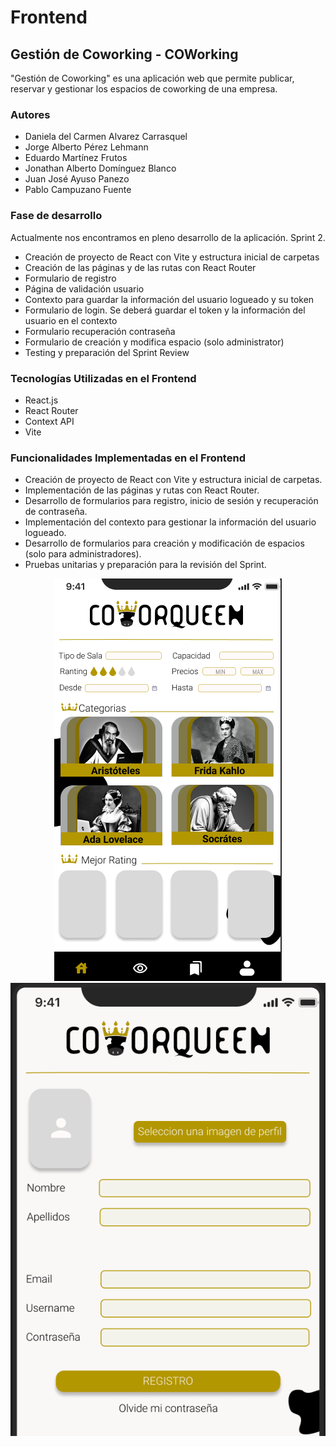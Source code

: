 # Frontend
<div align="center">


</div>



## Gestión de Coworking - COWorking

"Gestión de Coworking" es una aplicación web que permite publicar, reservar y gestionar los espacios de coworking de una empresa.

### Autores

- Daniela del Carmen Alvarez Carrasquel
- Jorge Alberto Pérez Lehmann
- Eduardo Martínez Frutos
- Jonathan Alberto Domínguez Blanco
- Juan José Ayuso Panezo
- Pablo Campuzano Fuente

### Fase de desarrollo

Actualmente nos encontramos en pleno desarrollo de la aplicación. Sprint 2.

- Creación de proyecto de React con Vite y estructura inicial de carpetas
- Creación de las páginas y de las rutas con React Router
- Formulario de registro
- Página de validación usuario
- Contexto para guardar la información del usuario logueado y su token
- Formulario de login. Se deberá guardar el token y la información del usuario en el contexto
- Formulario recuperación contraseña
- Formulario de creación y modifica espacio (solo administrator)
- Testing y preparación del Sprint Review

### Tecnologías Utilizadas en el Frontend

- React.js
- React Router
- Context API
- Vite

### Funcionalidades Implementadas en el Frontend

- Creación de proyecto de React con Vite y estructura inicial de carpetas.
- Implementación de las páginas y rutas con React Router.
- Desarrollo de formularios para registro, inicio de sesión y recuperación de contraseña.
- Implementación del contexto para gestionar la información del usuario logueado.
- Desarrollo de formularios para creación y modificación de espacios (solo para administradores).
- Pruebas unitarias y preparación para la revisión del Sprint.




<div align="center">

![Home](https://github.com/JonathanADB/Coworking/blob/main/frontend/src/assets/imgreadme/home.png)
![Registro del usuario](https://github.com/JonathanADB/Coworking/blob/main/frontend/src/assets/imgreadme/fotoregister.png)

</div>
